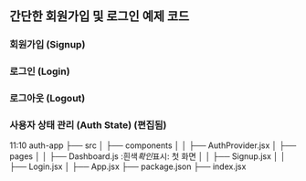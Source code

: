 ## 간단한 회원가입 및 로그인 예제 코드

### 회원가입 (Signup)

### 로그인 (Login)

### 로그아웃 (Logout)

### 사용자 상태 관리 (Auth State) (편집됨)

11:10
auth-app
├── src
│ ├── components
│ │ ├── AuthProvider.jsx
│ ├── pages
│ │ ├── Dashboard.js :흰색*확인*표시: 첫 화면
│ │ ├── Signup.jsx
│ │ ├── Login.jsx
│ ├── App.jsx
├── package.json
├── index.jsx
